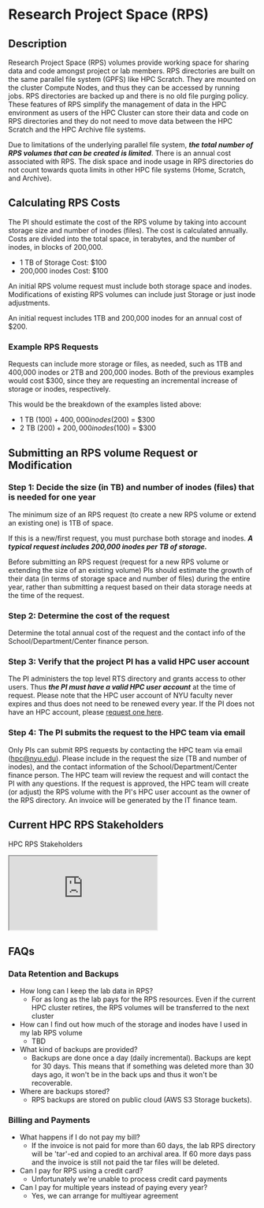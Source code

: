 # Research Project Space (RPS)

## Description
Research Project Space (RPS) volumes provide working space for sharing data and code amongst project or lab members. RPS directories are built on the same parallel file system (GPFS) like HPC Scratch. They are mounted on the cluster Compute Nodes, and thus they can be accessed by running jobs. RPS directories are backed up and there is no old file purging policy. These features of RPS simplify the management of data in the HPC environment as users of the HPC Cluster can store their data and code on RPS directories and they do not need to move data between the HPC Scratch and the HPC Archive file systems.

Due to limitations of the underlying parallel file system, ***the total number of RPS volumes that can be created is limited***. There is an annual cost associated with RPS. The disk space and inode usage in RPS directories do not count towards quota limits in other HPC file systems (Home, Scratch, and Archive). 

## Calculating RPS Costs
The PI should estimate the cost of the RPS volume by taking into account storage size and number of inodes (files). The cost is calculated annually. Costs are divided into the total space, in terabytes, and the number of inodes, in blocks of 200,000. 

-   1 TB of Storage Cost:  $100
-   200,000 inodes Cost: $100

An initial RPS volume request must include both storage space and inodes. Modifications of existing RPS volumes can include just Storage or just inode adjustments. 

An initial request includes 1TB and 200,000 inodes for an annual cost of $200. 

### Example RPS Requests
Requests can include more storage or files, as needed, such as 1TB and 400,000 inodes or 2TB and 200,000 inodes. Both of the previous examples would cost $300, since they are requesting an incremental increase of storage or inodes, respectively. 

This would be the breakdown of the examples listed above:

-   1 TB ($100) + 400,000 inodes ($200) = $300
-   2 TB ($200) + 200,000 inodes ($100) = $300

## Submitting an RPS volume Request or Modification 
### Step 1: Decide the size (in TB) and number of inodes (files) that is needed for one year

The minimum size of an RPS request (to create a new RPS volume or extend an existing one) is 1TB of space. 

If this is a new/first request, you must purchase both storage and inodes. ***A typical request includes 200,000 inodes per TB of storage.***

Before submitting an RPS request (request for a new RPS volume or extending the size of an existing volume) PIs should estimate the growth of their data (in terms of storage space and number of files) during the entire year, rather than submitting a request based on their data storage needs at the time of the request. 

### Step 2: Determine the cost of the request

Determine the total annual cost of the request and the contact info of the School/Department/Center finance person.

### Step 3: Verify that the project PI has a valid HPC user account

The PI administers the top level RTS directory and grants access to other users. Thus ***the PI must have a valid HPC user account*** at the time of request.  Please note that the HPC user account of NYU faculty never expires and thus does not need to be renewed every year.  If the PI does not have an HPC account, please [request one here](../01_getting_started/02_getting_and_renewing_an_account.md). 

### Step 4: The PI submits the request to the HPC team via email

Only PIs can submit RPS requests by contacting the HPC team via email ([hpc@nyu.edu](mailto:hpc@nyu.edu)). Please include in the request the size (TB and number of inodes), and the contact information of the School/Department/Center finance person. The HPC team will review the request and will contact the PI with any questions.  If the request is approved, the HPC team will create (or adjust) the RPS volume with the PI's HPC user account as the owner of the RPS directory. An invoice will be generated by the IT finance team.

## Current HPC RPS Stakeholders
HPC RPS Stakeholders

<div>
<iframe src="https://docs.google.com/spreadsheets/d/e/2PACX-1vRHlteIlOIZgjiG1e4e63Tpdm7mtjbk23NY6JTTwjTWJ61zGQVsjHm3MKBD4BfK1oaE0qlNV9O12Zqa/pubhtml?widget=true&amp;headers=false"></iframe>
</div>

## FAQs
### Data Retention and Backups
-   How long can I keep the lab data in RPS?
    -   For as long as the lab pays for the RPS resources. Even if the current HPC cluster retires, the RPS volumes will be transferred to the next cluster
-   How can I find out how much of the storage and inodes have I used in my lab RPS volume
    -   TBD
-   What kind of backups are provided?
    -   Backups are done once a day (daily incremental). Backups are kept for 30 days. This means that if something was deleted more than 30 days ago, it won't be in the back ups and thus it won't be recoverable.
-   Where are backups stored?
    -   RPS backups are stored on public cloud (AWS S3 Storage buckets). 

### Billing and Payments
-   What happens if I do not pay my bill?
    -   If the invoice is not paid for more than 60 days, the lab RPS directory will be 'tar'-ed and copied to an archival area. If 60 more days pass and the invoice is still not paid the tar files will be deleted.
-   Can I pay for RPS using a credit card?
    -   Unfortunately we're unable to process credit card payments
-   Can I pay for multiple years instead of paying every year?
    -   Yes, we can arrange for multiyear agreement

